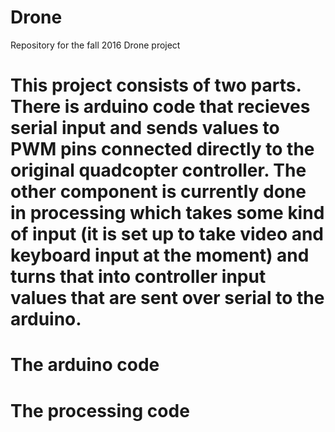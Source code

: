 # Drone
Repository for the fall 2016 Drone project

# This project consists of two parts. There is arduino code that recieves serial input and sends values to PWM pins connected directly to the original quadcopter controller. The other component is currently done in processing which takes some kind of input (it is set up to take video and keyboard input at the moment) and turns that into controller input values that are sent over serial to the arduino.

# The arduino code


# The processing code
